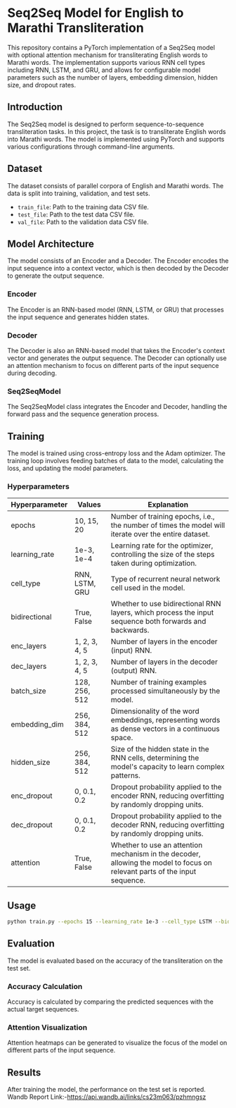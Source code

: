 
# Seq2Seq Model for English to Marathi Transliteration

This repository contains a PyTorch implementation of a Seq2Seq model with optional attention mechanism for transliterating English words to Marathi words. The implementation supports various RNN cell types including RNN, LSTM, and GRU, and allows for configurable model parameters such as the number of layers, embedding dimension, hidden size, and dropout rates.


## Introduction

The Seq2Seq model is designed to perform sequence-to-sequence transliteration tasks. In this project, the task is to transliterate English words into Marathi words. The model is implemented using PyTorch and supports various configurations through command-line arguments.

## Dataset

The dataset consists of parallel corpora of English and Marathi words. The data is split into training, validation, and test sets.

- `train_file`: Path to the training data CSV file.
- `test_file`: Path to the test data CSV file.
- `val_file`: Path to the validation data CSV file.

## Model Architecture

The model consists of an Encoder and a Decoder. The Encoder encodes the input sequence into a context vector, which is then decoded by the Decoder to generate the output sequence.

### Encoder

The Encoder is an RNN-based model (RNN, LSTM, or GRU) that processes the input sequence and generates hidden states.

### Decoder

The Decoder is also an RNN-based model that takes the Encoder's context vector and generates the output sequence. The Decoder can optionally use an attention mechanism to focus on different parts of the input sequence during decoding.

### Seq2SeqModel

The Seq2SeqModel class integrates the Encoder and Decoder, handling the forward pass and the sequence generation process.

## Training

The model is trained using cross-entropy loss and the Adam optimizer. The training loop involves feeding batches of data to the model, calculating the loss, and updating the model parameters.

### Hyperparameters

| Hyperparameter  | Values         | Explanation                                                                                         |
|-----------------|----------------|-----------------------------------------------------------------------------------------------------|
| epochs          | 10, 15, 20     | Number of training epochs, i.e., the number of times the model will iterate over the entire dataset.|
| learning_rate   | 1e-3, 1e-4     | Learning rate for the optimizer, controlling the size of the steps taken during optimization.      |
| cell_type       | RNN, LSTM, GRU| Type of recurrent neural network cell used in the model.                                            |
| bidirectional   | True, False    | Whether to use bidirectional RNN layers, which process the input sequence both forwards and backwards.|
| enc_layers      | 1, 2, 3, 4, 5 | Number of layers in the encoder (input) RNN.                                                         |
| dec_layers      | 1, 2, 3, 4, 5 | Number of layers in the decoder (output) RNN.                                                        |
| batch_size      | 128, 256, 512 | Number of training examples processed simultaneously by the model.                                   |
| embedding_dim   | 256, 384, 512 | Dimensionality of the word embeddings, representing words as dense vectors in a continuous space.    |
| hidden_size     | 256, 384, 512 | Size of the hidden state in the RNN cells, determining the model's capacity to learn complex patterns.|
| enc_dropout     | 0, 0.1, 0.2   | Dropout probability applied to the encoder RNN, reducing overfitting by randomly dropping units.      |
| dec_dropout     | 0, 0.1, 0.2   | Dropout probability applied to the decoder RNN, reducing overfitting by randomly dropping units.      |
| attention       | True, False          | Whether to use an attention mechanism in the decoder, allowing the model to focus on relevant parts of the input sequence. |


## Usage
```bash
python train.py --epochs 15 --learning_rate 1e-3 --cell_type LSTM --bidirectional True --enc_layers 1 --dec_layers 1 --batch_size 256 --embedding_dim 512 --hidden_size 384 --enc_dropout 0.2 --dec_dropout 0.1 --attention True
```

## Evaluation

The model is evaluated based on the accuracy of the transliteration on the test set.

### Accuracy Calculation

Accuracy is calculated by comparing the predicted sequences with the actual target sequences.

### Attention Visualization

Attention heatmaps can be generated to visualize the focus of the model on different parts of the input sequence.

## Results

After training the model, the performance on the test set is reported.<br>
Wandb Report Link:-https://api.wandb.ai/links/cs23m063/pzhmngsz
